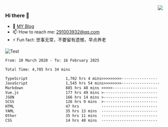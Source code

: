 <img align='right' src='https://github-readme-stats.vercel.app/api?username=niaogege&show_icons=true&theme=radical'/>

### Hi there 👋

- 🌱 [MY Blog](https://bythewayer.com/)
- 📫 How to reach me: 291003932@qq.com
- ⚡ Fun fact:  世事无常，不要留有遗憾，早点养老

![Test](https://github-readme-stats.vercel.app/api/top-langs/?username=niaogege&layout=compact)

<!--START_SECTION:waka-->

```txt
From: 10 March 2020 - To: 16 February 2025

Total Time: 4,785 hrs 34 mins

TypeScript                 1,702 hrs 4 mins>>>>>>>>>----------------   35.57 %
JavaScript                 1,545 hrs 54 mins>>>>>>>>-----------------   32.30 %
Markdown                   885 hrs 48 mins >>>>>--------------------   18.51 %
Vue.js                     177 hrs 49 mins >------------------------   03.72 %
JSON                       166 hrs 14 mins >------------------------   03.47 %
SCSS                       126 hrs 9 mins  >------------------------   02.64 %
HTML                       47 hrs          -------------------------   00.98 %
YAML                       35 hrs 13 mins  -------------------------   00.74 %
Other                      35 hrs 11 mins  -------------------------   00.74 %
CSS                        14 hrs 48 mins  -------------------------   00.31 %
```

<!--END_SECTION:waka-->
